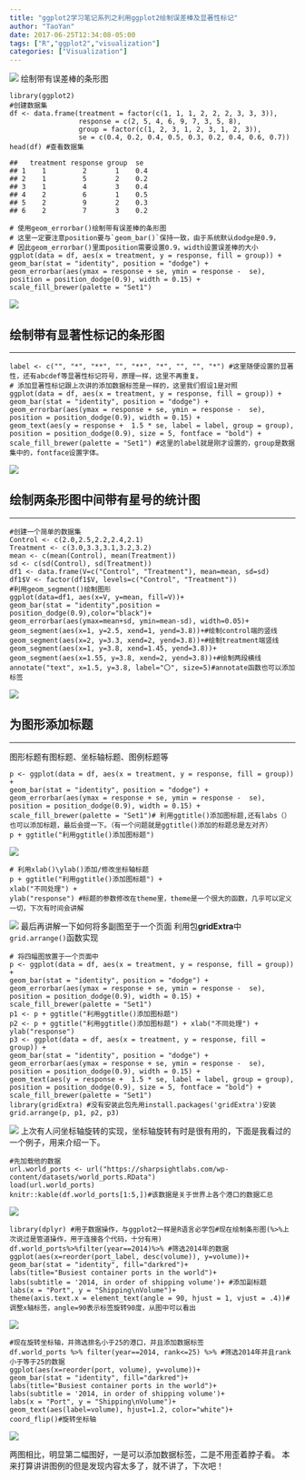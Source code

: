 ```yaml
---
title: "ggplot2学习笔记系列之利用ggplot2绘制误差棒及显著性标记"
author: "TaoYan"
date: 2017-06-25T12:34:08-05:00
tags: ["R","ggplot2","visualization"]
categories: ["Visualization"]
---
```


![](https://cdn.jsdelivr.net/gh/YTLogos/pic_link@master/img/20190819145522.png)
绘制带有误差棒的条形图

<!--more-->

```
library(ggplot2)
#创建数据集
df <- data.frame(treatment = factor(c(1, 1, 1, 2, 2, 2, 3, 3, 3)), 
                 response = c(2, 5, 4, 6, 9, 7, 3, 5, 8), 
                 group = factor(c(1, 2, 3, 1, 2, 3, 1, 2, 3)), 
                 se = c(0.4, 0.2, 0.4, 0.5, 0.3, 0.2, 0.4, 0.6, 0.7))
head(df) #查看数据集

##   treatment response group  se
## 1    1         2       1    0.4
## 2    1         5       2    0.2
## 3    1         4       3    0.4
## 4    2         6       1    0.5
## 5    2         9       2    0.3
## 6    2         7       3    0.2
```
```
# 使用geom_errorbar()绘制带有误差棒的条形图
# 这里一定要注意position要与`geom_bar()`保持一致，由于系统默认dodge是0.9，
# 因此geom_errorbar()里面position需要设置0.9，width设置误差棒的大小
ggplot(data = df, aes(x = treatment, y = response, fill = group)) + 
geom_bar(stat = "identity", position = "dodge") + 
geom_errorbar(aes(ymax = response + se, ymin = response -  se), 
position = position_dodge(0.9), width = 0.15) + 
scale_fill_brewer(palette = "Set1")
```
![](https://cdn.jsdelivr.net/gh/YTLogos/pic_link@master/img/20190819145536.png)

## 绘制带有显著性标记的条形图
------------------------
```
label <- c("", "*", "**", "", "**", "*", "", "", "*") #这里随便设置的显著性，还有abcdef等显著性标记符号，原理一样，这里不再重复。
# 添加显著性标记跟上次讲的添加数据标签是一样的，这里我们假设1是对照
ggplot(data = df, aes(x = treatment, y = response, fill = group)) + 
geom_bar(stat = "identity", position = "dodge") + 
geom_errorbar(aes(ymax = response + se, ymin = response -  se), 
position = position_dodge(0.9), width = 0.15) + 
geom_text(aes(y = response +  1.5 * se, label = label, group = group), 
position = position_dodge(0.9), size = 5, fontface = "bold") + 
scale_fill_brewer(palette = "Set1") #这里的label就是刚才设置的，group是数据集中的，fontface设置字体。
```
![](https://cdn.jsdelivr.net/gh/YTLogos/pic_link@master/img/20190819145549.png)

## 绘制两条形图中间带有星号的统计图
-------------------------
```
#创建一个简单的数据集
Control <- c(2.0,2.5,2.2,2.4,2.1)
Treatment <- c(3.0,3.3,3.1,3.2,3.2)
mean <- c(mean(Control), mean(Treatment))
sd <- c(sd(Control), sd(Treatment))
df1 <- data.frame(V=c("Control", "Treatment"), mean=mean, sd=sd)
df1$V <- factor(df1$V, levels=c("Control", "Treatment"))
#利用geom_segment()绘制图形
ggplot(data=df1, aes(x=V, y=mean, fill=V))+ 
geom_bar(stat = "identity",position = position_dodge(0.9),color="black")+ 
geom_errorbar(aes(ymax=mean+sd, ymin=mean-sd), width=0.05)+ 
geom_segment(aes(x=1, y=2.5, xend=1, yend=3.8))+#绘制control端的竖线 
geom_segment(aes(x=2, y=3.3, xend=2, yend=3.8))+#绘制treatment端竖线 
geom_segment(aes(x=1, y=3.8, xend=1.45, yend=3.8))+ 
geom_segment(aes(x=1.55, y=3.8, xend=2, yend=3.8))+#绘制两段横线 
annotate("text", x=1.5, y=3.8, label="〇", size=5)#annotate函数也可以添加标签
```

![](https://cdn.jsdelivr.net/gh/YTLogos/pic_link@master/img/20190819145604.png)


## 为图形添加标题
--------------------------
图形标题有图标题、坐标轴标题、图例标题等
```
p <- ggplot(data = df, aes(x = treatment, y = response, fill = group)) + 
geom_bar(stat = "identity", position = "dodge") +
geom_errorbar(aes(ymax = response + se, ymin = response -  se),
position = position_dodge(0.9), width = 0.15) + 
scale_fill_brewer(palette = "Set1")# 利用ggtitle()添加图标题,还有labs（）也可以添加标题，最后会提一下。（有一个问题就是ggtitle()添加的标题总是左对齐）
p + ggtitle("利用ggtitle()添加图标题")
```
![](https://cdn.jsdelivr.net/gh/YTLogos/pic_link@master/img/20190819145618.png)
```
# 利用xlab()\ylab()添加/修改坐标轴标题
p + ggtitle("利用ggtitle()添加图标题") + 
xlab("不同处理") + 
ylab("response") #标题的参数修改在theme里，theme是一个很大的函数，几乎可以定义一切，下次有时间会讲解
```

![](https://cdn.jsdelivr.net/gh/YTLogos/pic_link@master/img/20190819145632.png)
最后再讲解一下如何将多副图至于一个页面 利用包**gridExtra**中`grid.arrange()`函数实现

```
# 将四幅图放置于一个页面中
p <- ggplot(data = df, aes(x = treatment, y = response, fill = group)) + 
geom_bar(stat = "identity", position = "dodge") + 
geom_errorbar(aes(ymax = response + se, ymin = response -  se), 
position = position_dodge(0.9), width = 0.15) + 
scale_fill_brewer(palette = "Set1")
p1 <- p + ggtitle("利用ggtitle()添加图标题")
p2 <- p + ggtitle("利用ggtitle()添加图标题") + xlab("不同处理") + ylab("response")
p3 <- ggplot(data = df, aes(x = treatment, y = response, fill = group)) + 
geom_bar(stat = "identity", position = "dodge") + 
geom_errorbar(aes(ymax = response + se, ymin = response -  se), 
position = position_dodge(0.9), width = 0.15) + 
geom_text(aes(y = response +  1.5 * se, label = label, group = group), 
position = position_dodge(0.9), size = 5, fontface = "bold") + 
scale_fill_brewer(palette = "Set1")
library(gridExtra) #没有安装此包先用install.packages('gridExtra')安装
grid.arrange(p, p1, p2, p3)
```

![](https://cdn.jsdelivr.net/gh/YTLogos/pic_link@master/img/20190819145650.png)
上次有人问坐标轴旋转的实现，坐标轴旋转有时是很有用的，下面是我看过的一个例子，用来介绍一下。

```
#先加载他的数据
url.world_ports <- url("https://sharpsightlabs.com/wp-content/datasets/world_ports.RData")
load(url.world_ports)
knitr::kable(df.world_ports[1:5,])#该数据是关于世界上各个港口的数据汇总
```

![](https://cdn.jsdelivr.net/gh/YTLogos/pic_link@master/img/20190819145702.png)
```
library(dplyr) #用于数据操作，与ggplot2一样是R语言必学包#现在绘制条形图(%>%上次说过是管道操作，用于连接各个代码，十分有用)
df.world_ports%>%filter(year==2014)%>% #筛选2014年的数据 
ggplot(aes(x=reorder(port_label, desc(volume)), y=volume))+ 
geom_bar(stat = "identity", fill="darkred")+ 
labs(title="Busiest container ports in the world")+ 
labs(subtitle = '2014, in order of shipping volume')+ #添加副标题 
labs(x = "Port", y = "Shipping\nVolume")+ 
theme(axis.text.x = element_text(angle = 90, hjust = 1, vjust = .4))#调整x轴标签，angle=90表示标签旋转90度，从图中可以看出
```
![](https://cdn.jsdelivr.net/gh/YTLogos/pic_link@master/img/20190819145713.png)
```
#现在旋转坐标轴，并筛选排名小于25的港口，并且添加数据标签
df.world_ports %>% filter(year==2014, rank<=25) %>% #筛选2014年并且rank小于等于25的数据 
ggplot(aes(x=reorder(port, volume), y=volume))+ 
geom_bar(stat = "identity", fill="darkred")+ 
labs(title="Busiest container ports in the world")+ 
labs(subtitle = '2014, in order of shipping volume')+  
labs(x = "Port", y = "Shipping\nVolume")+ 
geom_text(aes(label=volume), hjust=1.2, color="white")+ 
coord_flip()#旋转坐标轴
```
![](https://cdn.jsdelivr.net/gh/YTLogos/pic_link@master/img/20190819145724.png)

两图相比，明显第二幅图好，一是可以添加数据标签，二是不用歪着脖子看。
本来打算讲讲图例的但是发现内容太多了，就不讲了，下次吧！

